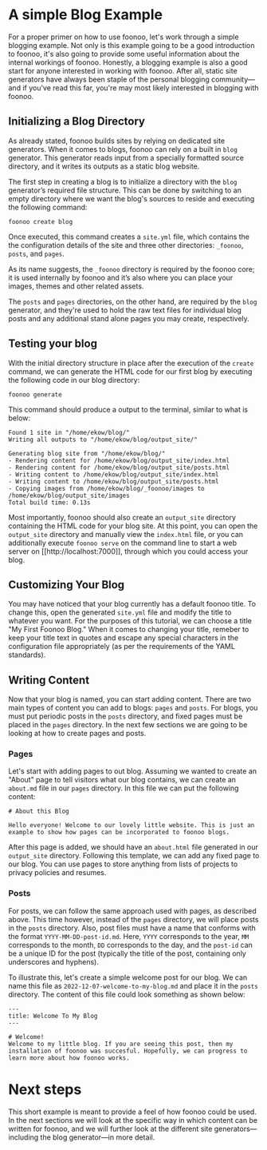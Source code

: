 # A simple Blog Example
For a proper primer on how to use foonoo, let's work through a simple blogging example. Not only is this example going to be a good introduction to foonoo, it's also going to provide some useful information about the internal workings of foonoo. Honestly, a blogging example is also a good start for anyone interested in working with foonoo. After all, static site generators have always been staple of the personal blogging community&mdash;and if you've read this far, you're may most likely interested in blogging with foonoo.

## Initializing a Blog Directory
As already stated, foonoo builds sites by relying on dedicated site generators. When it comes to blogs, foonoo can rely on a built in `blog` generator. This generator reads input from a specially formatted source directory, and it writes its outputs as a static blog website.

The first step in creating a blog is to initialize a directory with the `blog` generator’s required file structure. This can be done by switching to an empty directory where we want the blog's sources to reside and executing the following command:

	foonoo create blog

Once executed, this command creates a `site.yml` file, which contains the the configuration details of the site and three other directories: `_foonoo`,  `posts`, and `pages`. 

As its name suggests, the `_foonoo` directory is required by the foonoo core; it is used internally by foonoo and it’s also where you can place your images, themes and other related assets. 

The `posts` and `pages` directories, on the other hand, are required by the `blog` generator, and they're used to hold the raw text files for individual blog posts and any additional stand alone pages you may create, respectively.

## Testing your blog
With the initial directory structure in place after the execution of the `create` command, we can generate the HTML code for our first blog by executing the following code in our blog directory:

	foonoo generate

This command should produce a output to the terminal, similar to what is below:

````
Found 1 site in "/home/ekow/blog/"
Writing all outputs to "/home/ekow/blog/output_site/"

Generating blog site from "/home/ekow/blog/"
- Rendering content for /home/ekow/blog/output_site/index.html 
- Rendering content for /home/ekow/blog/output_site/posts.html 
- Writing content to /home/ekow/blog/output_site/index.html 
- Writing content to /home/ekow/blog/output_site/posts.html 
- Copying images from /home/ekow/blog/_foonoo/images to /home/ekow/blog/output_site/images
Total build time: 0.13s
````

Most importantly, foonoo should also create an `output_site` directory containing the HTML code for your blog site. At this point, you can open the `output_site` directory and manually view the `index.html` file, or you can additionally execute `foonoo serve` on the command line to start a web server on [[http://localhost:7000]], through which you could access your blog.

## Customizing Your Blog
You may have noticed that your blog currently has a default foonoo title. To change this, open the generated `site.yml` file and modify the title to whatever you want. For the purposes of this tutorial, we can choose a title "My First Foonoo Blog." When it comes to changing your title, remeber to keep your title text in quotes and escape any special characters in the configuration file appropriately (as per the requirements of the YAML standards).

## Writing Content
Now that your blog is named, you can start adding content. There are two main types of content you can add to blogs: `pages` and `posts`. For blogs, you must put periodic posts in the `posts` directory, and fixed pages must be placed in the `pages` directory. In the next few sections we are going to be looking at how to create pages and posts.

### Pages
Let's start with adding pages to out blog. Assuming we wanted to create an "About" page to tell visitors what our blog contains, we can create an `about.md` file in our `pages` directory. In this file we can put the following content:

````
# About this Blog

Hello everyone! Welcome to our lovely little website. This is just an example to show how pages can be incorporated to foonoo blogs. 

````

After this page is added, we should have an `about.html` file generated in our `output_site` directory. Following this template, we can add any fixed page to our blog. You can use pages to store anything from lists of projects to privacy policies and resumes. 


### Posts
For posts, we can follow the same approach used with pages, as described above. This time however, instead of the `pages` directory, we will place posts in the `posts` directory. Also, post files must have a name that conforms with the format `YYYY-MM-DD-post-id.md`. Here, `YYYY` corresponds to the year,  `MM` corresponds to the month, `DD` corresponds to the day, and the `post-id` can be a unique ID for the post (typically the title of the post, containing only underscores and hyphens).

To illustrate this, let's create a simple welcome post for our blog. We can name this file as `2022-12-07-welcome-to-my-blog.md` and place it in the `posts` directory. The content of this file could look something as shown below:

````
---
title: Welcome To My Blog
---

# Welcome!
Welcome to my little blog. If you are seeing this post, then my installation of foonoo was succesful. Hopefully, we can progress to learn more about how foonoo works.

````

# Next steps
This short example is meant to provide a feel of how foonoo could be used. In the next sections we will look at the specific way in which content can be written for foonoo, and we will further look at the different site generators&mdash;including the blog generator&mdash;in more detail.

